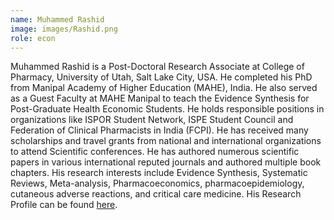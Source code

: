 ```yaml
---
name: Muhammed Rashid
image: images/Rashid.png
role: econ
---
```

 
Muhammed Rashid is a Post-Doctoral Research Associate at College of Pharmacy, University of Utah, Salt Lake City, USA. He completed his PhD from Manipal Academy of Higher Education (MAHE), India. He also served as a Guest Faculty at MAHE Manipal to teach the Evidence Synthesis for Post-Graduate Health Economic Students. He holds responsible positions in organizations like ISPOR Student Network, ISPE Student Council and Federation of Clinical Pharmacists in India (FCPI). He has received many scholarships and travel grants from national and international organizations to attend Scientific conferences. He has authored numerous scientific papers in various international reputed journals and authored multiple book chapters. His research interests include Evidence Synthesis, Systematic Reviews, Meta-analysis, Pharmacoeconomics, pharmacoepidemiology, cutaneous adverse reactions, and critical care medicine. His Research Profile can be found [here](https://scholar.google.co.in/citations?hl=en&user=qqpa8zkAAAAJ).
